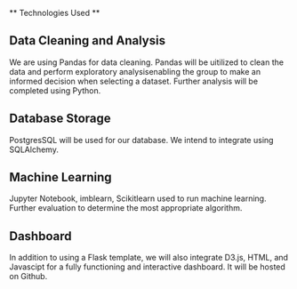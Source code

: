 ** Technologies Used **
## Data Cleaning and Analysis
We are using Pandas for data cleaning. Pandas will be uitilized to clean the data and perform exploratory analysisenabling the group to make an informed decision when selecting a dataset. Further analysis will be completed using Python.

## Database Storage
PostgresSQL will be used for our database. We intend to integrate using SQLAlchemy.

## Machine Learning
Jupyter Notebook, imblearn, Scikitlearn used to run machine learning. Further evaluation to determine the most appropriate algorithm.

## Dashboard
In addition to using a Flask template, we will also integrate D3.js, HTML, and Javascipt for a fully functioning and interactive dashboard. It will be hosted on Github.